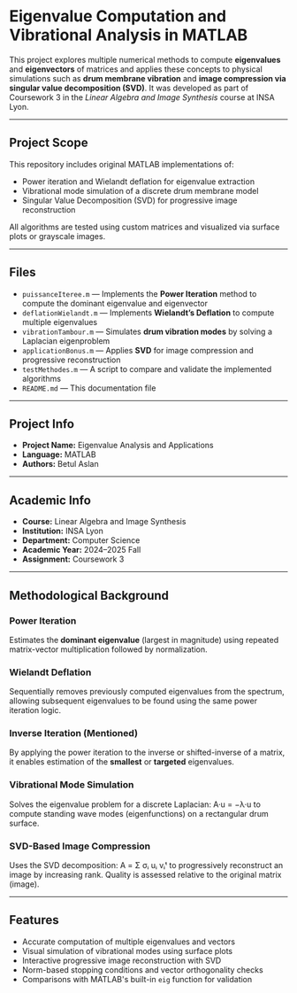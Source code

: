 # Eigenvalue Computation and Vibrational Analysis in MATLAB

This project explores multiple numerical methods to compute **eigenvalues** and **eigenvectors** of matrices and applies these concepts to physical simulations such as **drum membrane vibration** and **image compression via singular value decomposition (SVD)**. It was developed as part of Coursework 3 in the *Linear Algebra and Image Synthesis* course at INSA Lyon.

---

## Project Scope

This repository includes original MATLAB implementations of:
- Power iteration and Wielandt deflation for eigenvalue extraction  
- Vibrational mode simulation of a discrete drum membrane model  
- Singular Value Decomposition (SVD) for progressive image reconstruction

All algorithms are tested using custom matrices and visualized via surface plots or grayscale images.

---

## Files

- `puissanceIteree.m` — Implements the **Power Iteration** method to compute the dominant eigenvalue and eigenvector  
- `deflationWielandt.m` — Implements **Wielandt’s Deflation** to compute multiple eigenvalues  
- `vibrationTambour.m` — Simulates **drum vibration modes** by solving a Laplacian eigenproblem  
- `applicationBonus.m` — Applies **SVD** for image compression and progressive reconstruction  
- `testMethodes.m` — A script to compare and validate the implemented algorithms  
- `README.md` — This documentation file

---

## Project Info

- **Project Name:** Eigenvalue Analysis and Applications  
- **Language:** MATLAB  
- **Authors:** Betul Aslan  
---

## Academic Info

- **Course:** Linear Algebra and Image Synthesis  
- **Institution:** INSA Lyon  
- **Department:** Computer Science  
- **Academic Year:** 2024–2025 Fall  
- **Assignment:** Coursework 3

---

## Methodological Background

### Power Iteration  
Estimates the **dominant eigenvalue** (largest in magnitude) using repeated matrix-vector multiplication followed by normalization.

### Wielandt Deflation  
Sequentially removes previously computed eigenvalues from the spectrum, allowing subsequent eigenvalues to be found using the same power iteration logic.

### Inverse Iteration (Mentioned)
By applying the power iteration to the inverse or shifted-inverse of a matrix, it enables estimation of the **smallest** or **targeted** eigenvalues.

### Vibrational Mode Simulation  
Solves the eigenvalue problem for a discrete Laplacian: A·u = −λ·u to compute standing wave modes (eigenfunctions) on a rectangular drum surface.

### SVD-Based Image Compression  
Uses the SVD decomposition: A = Σ σᵢ uᵢ vᵢᵗ to progressively reconstruct an image by increasing rank. Quality is assessed relative to the original matrix (image).

---

## Features

- Accurate computation of multiple eigenvalues and vectors  
- Visual simulation of vibrational modes using surface plots  
- Interactive progressive image reconstruction with SVD  
- Norm-based stopping conditions and vector orthogonality checks  
- Comparisons with MATLAB's built-in `eig` function for validation
